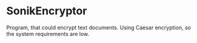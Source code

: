 # SonikEncryptor
Program, that could encrypt text documents. Using Caesar encryption, so the system requirements are low.
